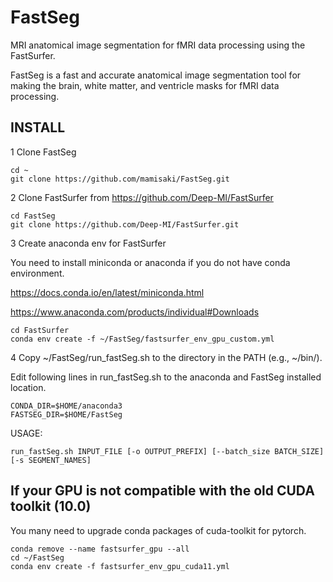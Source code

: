 # FastSeg
MRI anatomical image segmentation for fMRI data processing using the FastSurfer.

FastSeg is a fast and accurate anatomical image segmentation tool for making the brain, white matter, and ventricle masks for fMRI data processing.

## INSTALL

1 Clone FastSeg
```
cd ~
git clone https://github.com/mamisaki/FastSeg.git
```

2 Clone FastSurfer from https://github.com/Deep-MI/FastSurfer
```
cd FastSeg
git clone https://github.com/Deep-MI/FastSurfer.git
```

3 Create anaconda env for FastSurfer

You need to install miniconda or anaconda if you do not have conda environment.

https://docs.conda.io/en/latest/miniconda.html

https://www.anaconda.com/products/individual#Downloads

```
cd FastSurfer
conda env create -f ~/FastSeg/fastsurfer_env_gpu_custom.yml
```

4 Copy ~/FastSeg/run_fastSeg.sh to the directory in the PATH (e.g., ~/bin/).

Edit following lines in run_fastSeg.sh to the anaconda and FastSeg installed location.
```
CONDA_DIR=$HOME/anaconda3
FASTSEG_DIR=$HOME/FastSeg
```

USAGE:
```
run_fastSeg.sh INPUT_FILE [-o OUTPUT_PREFIX] [--batch_size BATCH_SIZE] [-s SEGMENT_NAMES]
```

## If your GPU is not compatible with the old CUDA toolkit (10.0)
You many need to upgrade conda packages of cuda-toolkit for pytorch.
```
conda remove --name fastsurfer_gpu --all
cd ~/FastSeg
conda env create -f fastsurfer_env_gpu_cuda11.yml
```
